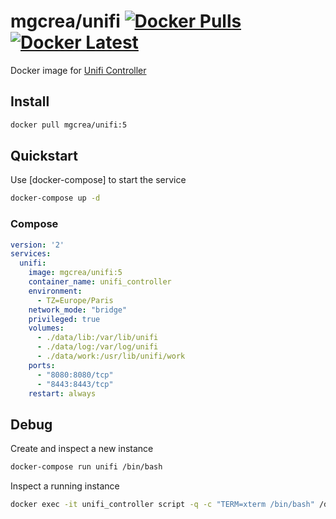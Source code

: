 # mgcrea/unifi [![Docker Pulls](https://img.shields.io/docker/pulls/mgcrea/unifi.svg)](https://registry.hub.docker.com/u/mgcrea/unifi/)  [![Docker Latest](https://img.shields.io/badge/latest-v5.2.7-blue.svg)](https://hub.docker.com/r/mgcrea/unifi/tags/)

Docker image for [Unifi Controller](https://www.ubnt.com/enterprise/software/)

## Install

```sh
docker pull mgcrea/unifi:5
```

## Quickstart

Use [docker-compose] to start the service

```sh
docker-compose up -d
```

### Compose

```yaml
version: '2'
services:
  unifi:
    image: mgcrea/unifi:5
    container_name: unifi_controller
    environment:
      - TZ=Europe/Paris
    network_mode: "bridge"
    privileged: true
    volumes:
      - ./data/lib:/var/lib/unifi
      - ./data/log:/var/log/unifi
      - ./data/work:/usr/lib/unifi/work
    ports:
      - "8080:8080/tcp"
      - "8443:8443/tcp"
    restart: always
```

## Debug

Create and inspect a new instance

```sh
docker-compose run unifi /bin/bash
```

Inspect a running instance

```sh
docker exec -it unifi_controller script -q -c "TERM=xterm /bin/bash" /dev/null;
```

